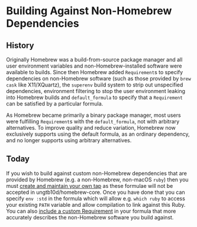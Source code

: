 # Building Against Non-Homebrew Dependencies

## History

Originally Homebrew was a build-from-source package manager and all user environment variables and non-Homebrew-installed software were available to builds. Since then Homebrew added `Requirement`s to specify dependencies on non-Homebrew software (such as those provided by `brew cask` like X11/XQuartz), the `superenv` build system to strip out unspecified dependencies, environment filtering to stop the user environment leaking into Homebrew builds and `default_formula` to specify that a `Requirement` can be satisfied by a particular formula.

As Homebrew became primarily a binary package manager, most users were fulfilling `Requirement`s with the `default_formula`, not with arbitrary alternatives. To improve quality and reduce variation, Homebrew now exclusively supports using the default formula, as an ordinary dependency, and no longer supports using arbitrary alternatives.

## Today

If you wish to build against custom non-Homebrew dependencies that are provided by Homebrew (e.g. a non-Homebrew, non-macOS `ruby`) then you must [create and maintain your own tap](How-to-Create-and-Maintain-a-Tap.md) as these formulae will not be accepted in ungtb10d/homebrew-core. Once you have done that you can specify `env :std` in the formula which will allow e.g. `which ruby` to access your existing `PATH` variable and allow compilation to link against this Ruby. You can also [include a custom Requirement](https://github.com/blcksec/brew/tree/HEAD/Library/Homebrew/requirements) in your formula that more accurately describes the non-Homebrew software you build against.
